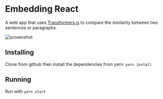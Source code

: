 # Embedding React

A web app that uses [Transformers.js](https://huggingface.co/docs/transformers.js/index) to compare the similarity between two sentences or paragraphs.

![screenshot](docs/genembeddings.png)

## Installing

Clone from github then install the dependencies from yarn: `yarn install`

## Running

Run with `yarn start`
